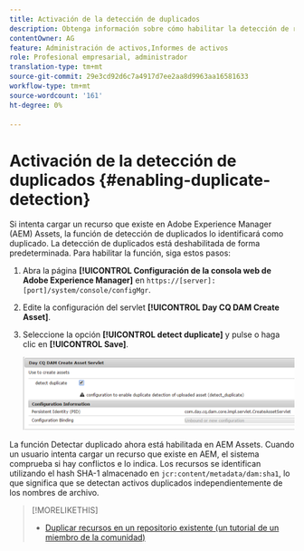 ```yaml
---
title: Activación de la detección de duplicados
description: Obtenga información sobre cómo habilitar la detección de recursos duplicados en AEM.
contentOwner: AG
feature: Administración de activos,Informes de activos
role: Profesional empresarial, administrador
translation-type: tm+mt
source-git-commit: 29e3cd92d6c7a4917d7ee2aa8d9963aa16581633
workflow-type: tm+mt
source-wordcount: '161'
ht-degree: 0%

---
```



# Activación de la detección de duplicados {#enabling-duplicate-detection}

Si intenta cargar un recurso que existe en Adobe Experience Manager (AEM) Assets, la función de detección de duplicados lo identificará como duplicado. La detección de duplicados está deshabilitada de forma predeterminada. Para habilitar la función, siga estos pasos:

1. Abra la página **[!UICONTROL Configuración de la consola web de Adobe Experience Manager]** en `https://[server]:[port]/system/console/configMgr`.
1. Edite la configuración del servlet **[!UICONTROL Day CQ DAM Create Asset]**.
1. Seleccione la opción **[!UICONTROL detect duplicate]** y pulse o haga clic en **[!UICONTROL Save]**.

   ![Seleccione la opción Detectar duplicado en el servlet](assets/chlimage_1-377.png)

La función Detectar duplicado ahora está habilitada en AEM Assets. Cuando un usuario intenta cargar un recurso que existe en AEM, el sistema comprueba si hay conflictos e lo indica. Los recursos se identifican utilizando el hash SHA-1 almacenado en `jcr:content/metadata/dam:sha1`, lo que significa que se detectan activos duplicados independientemente de los nombres de archivo.

>[!MORELIKETHIS]
>
>* [Duplicar recursos en un repositorio existente (un tutorial de un miembro de la comunidad)](https://experience-aem.blogspot.com/2019/06/aem-65-find-duplicate-assets-binaries-in-existing-repository.html)


